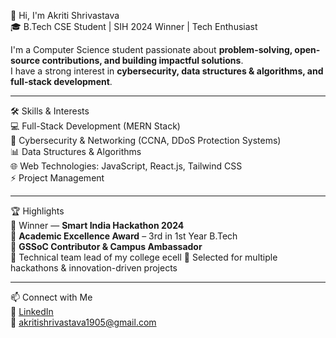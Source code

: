 👋 Hi, I'm Akriti Shrivastava  
🎓 B.Tech CSE Student | SIH 2024 Winner | Tech Enthusiast  

I'm a Computer Science student passionate about **problem-solving, open-source contributions, and building impactful solutions**.  
I have a strong interest in **cybersecurity, data structures & algorithms, and full-stack development**.  

---

🛠️ Skills & Interests  
💻 Full-Stack Development (MERN Stack)  
🔐 Cybersecurity & Networking (CCNA, DDoS Protection Systems)  
📊 Data Structures & Algorithms  
🌐 Web Technologies: JavaScript, React.js,  Tailwind CSS  
⚡ Project Management   

---

🏆 Highlights  
🥇 Winner — **Smart India Hackathon 2024**  
🥉 **Academic Excellence Award** – 3rd in 1st Year B.Tech  
🚀 **GSSoC Contributor & Campus Ambassador**  
🚀 Technical team lead of my college ecell
📌 Selected for multiple hackathons & innovation-driven projects  

---

📫 Connect with Me  
🔗 [LinkedIn](https://www.linkedin.com/in/akritishrivastava798/)  
📧 akritishrivastava1905@gmail.com  

